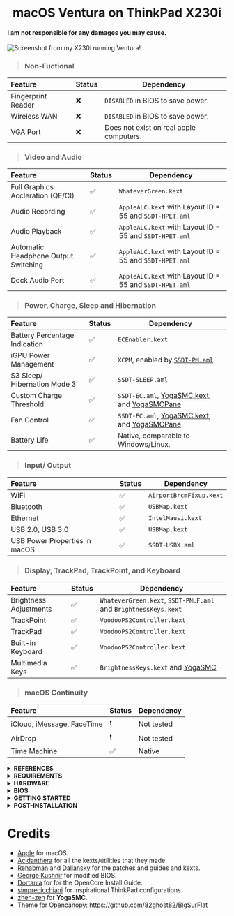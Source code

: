 <h1 align="center">macOS Ventura on ThinkPad X230i</h1>


#### I am not responsible for any damages you may cause.
![Screenshot from my X230i running Ventura!](Screenshot-ventura.png)



> ### Non-Fuctional

| Feature                              | Status | Dependency          |
| :----------------------------------- | ------ | ------------------- |
| Fingerprint Reader                   | ❌   | `DISABLED` in BIOS to save power. |
| Wireless WAN                         | ❌   | `DISABLED` in BIOS to save power. |
| VGA Port                             | ❌   | Does not exist on real apple computers. |

> ### Video and Audio

| Feature                              | Status | Dependency          |
| :----------------------------------- | ------ | ------------------- |
| Full Graphics Accleration (QE/CI)    | ✅   | `WhateverGreen.kext`  |
| Audio Recording                      | ✅   | `AppleALC.kext` with Layout ID = 55 and `SSDT-HPET.aml`   |
| Audio Playback                       | ✅   | `AppleALC.kext` with Layout ID = 55 and `SSDT-HPET.aml`   |
| Automatic Headphone Output Switching | ✅   | `AppleALC.kext` with Layout ID = 55 and `SSDT-HPET.aml`   |
| Dock Audio Port                      | ✅   | `AppleALC.kext` with Layout ID = 55 and `SSDT-HPET.aml`   |

> ### Power, Charge, Sleep and Hibernation

| Feature                              | Status | Dependency          |
| :----------------------------------- | ------ | ------------------- |
| Battery Percentage Indication        | ✅   | `ECEnabler.kext`            | 
| iGPU Power Management                | ✅   | `XCPM`, enabled by [`SSDT-PM.aml`](https://github.com/Piker-Alpha/ssdtPRGen.sh) |
| S3 Sleep/ Hibernation Mode 3         | ✅   | `SSDT-SLEEP.aml` |  |   
| Custom Charge Threshold              | ✅   | `SSDT-EC.aml`, [YogaSMC.kext](https://github.com/zhen-zen/YogaSMC), and [YogaSMCPane](https://github.com/zhen-zen/YogaSMC)|
| Fan Control                          | ✅   | `SSDT-EC.aml`, [YogaSMC.kext](https://github.com/zhen-zen/YogaSMC), and [YogaSMCPane](https://github.com/zhen-zen/YogaSMC)|
| Battery Life                         | ✅   | Native, comparable to Windows/Linux. |

> ### Input/ Output

| Feature                              | Status | Dependency          |
| :----------------------------------- | ------ | ------------------- |
| WiFi                                 | ✅   | `AirportBrcmFixup.kext`  |
| Bluetooth                            | ✅   | `USBMap.kext`  |
| Ethernet                             | ✅   | `IntelMausi.kext`  |
| USB 2.0, USB 3.0                     | ✅   | `USBMap.kext`   |
| USB Power Properties in macOS        | ✅   | `SSDT-USBX.aml` |

> ### Display, TrackPad, TrackPoint, and Keyboard

| Feature                              | Status | Dependency          |
| :----------------------------------- | ------ | ------------------- |
| Brightness Adjustments | ✅  | `WhateverGreen.kext`, `SSDT-PNLF.aml` and `BrightnessKeys.kext`|
| TrackPoint             | ✅  | `VoodooPS2Controller.kext` |
| TrackPad               | ✅  | `VoodooPS2Controller.kext` |
| Built-in Keyboard      | ✅  | `VoodooPS2Controller.kext` |
| Multimedia Keys        | ✅  | `BrightnessKeys.kext` and [YogaSMC](https://github.com/zhen-zen/YogaSMC) |

> ### macOS Continuity

| Feature                              | Status | Dependency          |
| :----------------------------------- | ------ | ------------------- |
| iCloud, iMessage, FaceTime           | ❗   | Not tested  |
| AirDrop                              | ❗   | Not tested  |
| Time Machine                         | ✅  | Native      |

</details>

  
<details>
<summary><strong> REFERENCES </strong></summary>
<br>

Read these before you start:

- [dortania's Hackintosh guides](https://github.com/dortania).
- [dortania's OpenCore Install Guide](https://dortania.github.io/OpenCore-Install-Guide/).
- [dortania's OpenCore Post Install Guide](https://dortania.github.io/OpenCore-Post-Install/).
- [dortania/ Getting Started with ACPI](https://dortania.github.io/Getting-Started-With-ACPI/).
- [dortania/ opencore `multiboot`](https://github.com/dortania/OpenCore-Multiboot).
- [dortania/ `USB map` guide](https://dortania.github.io/OpenCore-Post-Install/usb/).
- [WhateverGreen Intel HD Manual](https://github.com/acidanthera/WhateverGreen/blob/master/Manual/FAQ.IntelHD.en.md).
- `Configuration.pdf` and `Differences.pdf` in each `OpenCore` releases.
- [Bios mod.](https://github.com/gch1p/thinkpad-bios-software-flashing-guide#bios-versions)

</details>

<details>
<summary><strong> REQUIREMENTS </strong></summary>
<br>

- A macOS machine(optional): to create the macOS installer.
- Flash drive, 12GB or more, for the above purpose.  
- Xcode works fine for editing plist files on macOS, but I prefer [PlistEdit Pro](https://www.fatcatsoftware.com/plisteditpro/).  
- [ProperTree](https://github.com/corpnewt/ProperTree) if you need to edit plist files on Windows.  
- [MaciASL](https://github.com/acidanthera/MaciASL), for patching ACPI tables and editing ACPI patches.
- [MountEFI](https://github.com/corpnewt/MountEFI) to quickly mount EFI partitions.  
- [IORegistryExplorer](https://developer.apple.com/downloads), for diagnosis.  
- [Hackintool](https://www.insanelymac.com/forum/topic/335018-hackintool-v286/), for diagnostic ONLY, Hackintool should not be used for patching, it is outdated.
- Patience and time, especially if this is your first time Hackintosh-ing.

</details>

<details>
<summary><strong> HARDWARE </strong></summary>
<br>

| Category  | THINKPAD X230i           |
| --------- | ------------------------ |
| CPU       | Intel Core i3-3120M      |
| SSD       | 480GB                    |
| Display   | 12.5' HD (1366x768)      |
| WiFi & BT | BCM94352HMB / DW1550     |


- Refer to [X230-Platform_Specifications](https://psref.lenovo.com/syspool/Sys/PDF/withdrawnbook/ThinkPad_X230.pdf) for possible stock ThinkPad X230 configurations.

</details>

<details>
<summary><strong> BIOS </strong></summary>
<br>  
  
| Category       |                     |
| -------------- | ----------------------------------- |
| Version        | G2ETB7WW (2.77) - mod version       |
| Serial ATA     | AHCI                                |
| IO Port Access | Disabled: WiMAX, Fingerprint reader |
| Secure Boot    | Disabled                            |
| Fingerprint    | Predesktop Authentication: Disabled |
| Boot           | UEFI Only (CSM Support: No)         |
| Bootloader     | OC-0.9.9                            |

</details>

<details>
<summary><strong> GETTING STARTED </strong></summary>
<br>

Before you do anything, please familiarize yourself with basic Hackintosh terminologies and the basic Hackintosh process by throughly reading Dortania guides as linked in `REFERENCES`

- Creating a macOS installer: refer to [Dortania's OpenCore Install Guide](https://dortania.github.io/OpenCore-Install-Guide/installer-guide/)
- [**README-HARDWARE**](/Other/README_HARDWARE.md): Requirements before installing.
- [**README-OTHERS**](/Other/README_OTHERS.md): for post installation settings and other remarks.

</details>

<details>
<summary><strong> POST-INSTALLATION </strong></summary>
<br>

- Turn off touchpad in Bios.

</details>


# Credits

- [Apple](https://www.apple.com) for macOS.
- [Acidanthera](https://github.com/acidanthera) for all the kexts/utilities that they made.
- [Rehabman](https://github.com/RehabMan) and [Daliansky](https://github.com/daliansky) for the patches and guides and kexts.
- [George Kushnir](https://github.com/n4ru) for modified BIOS.
- [Dortania](https://github.com/dortania) for for the OpenCore Install Guide.
- [simprecicchiani](https://github.com/simprecicchiani) for inspirational ThinkPad configurations.
- [zhen-zen](https://github.com/zhen-zen) for **YogaSMC**.
- Theme for Opencanopy:  https://github.com/82ghost82/BigSurFlat
